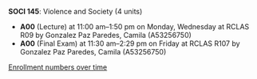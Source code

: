 **SOCI 145**: Violence and Society (4 units)

- **A00** (Lecture) at 11:00 am–1:50 pm on Monday, Wednesday at RCLAS R09 by Gonzalez Paz Paredes, Camila (A53256750)
- **A00** (Final Exam) at 11:30 am–2:29 pm on Friday at RCLAS R107 by Gonzalez Paz Paredes, Camila (A53256750)

[Enrollment numbers over time](./SOCI145.tsv)
